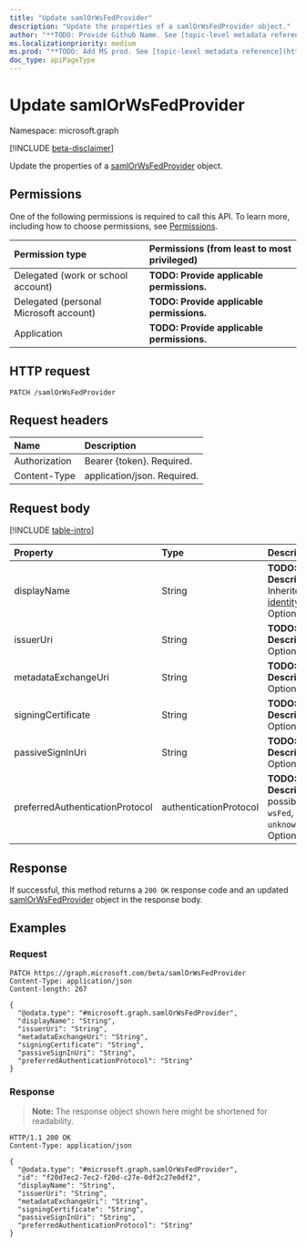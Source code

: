 ```yaml
---
title: "Update samlOrWsFedProvider"
description: "Update the properties of a samlOrWsFedProvider object."
author: "**TODO: Provide Github Name. See [topic-level metadata reference](https://msgo.azurewebsites.net/add/document/guidelines/metadata.html#topic-level-metadata)**"
ms.localizationpriority: medium
ms.prod: "**TODO: Add MS prod. See [topic-level metadata reference](https://msgo.azurewebsites.net/add/document/guidelines/metadata.html#topic-level-metadata)**"
doc_type: apiPageType
---
```


# Update samlOrWsFedProvider
Namespace: microsoft.graph

[!INCLUDE [beta-disclaimer](../../includes/beta-disclaimer.md)]

Update the properties of a [samlOrWsFedProvider](../resources/samlorwsfedprovider.md) object.

## Permissions
One of the following permissions is required to call this API. To learn more, including how to choose permissions, see [Permissions](/graph/permissions-reference).

|Permission type|Permissions (from least to most privileged)|
|:---|:---|
|Delegated (work or school account)|**TODO: Provide applicable permissions.**|
|Delegated (personal Microsoft account)|**TODO: Provide applicable permissions.**|
|Application|**TODO: Provide applicable permissions.**|

## HTTP request

<!-- {
  "blockType": "ignored"
}
-->
``` http
PATCH /samlOrWsFedProvider
```

## Request headers
|Name|Description|
|:---|:---|
|Authorization|Bearer {token}. Required.|
|Content-Type|application/json. Required.|

## Request body
[!INCLUDE [table-intro](../../includes/update-property-table-intro.md)]


|Property|Type|Description|
|:---|:---|:---|
|displayName|String|**TODO: Add Description** Inherited from [identityProviderBase](../resources/identityproviderbase.md). Optional.|
|issuerUri|String|**TODO: Add Description** Optional.|
|metadataExchangeUri|String|**TODO: Add Description** Optional.|
|signingCertificate|String|**TODO: Add Description** Optional.|
|passiveSignInUri|String|**TODO: Add Description** Optional.|
|preferredAuthenticationProtocol|authenticationProtocol|**TODO: Add Description**. The possible values are: `wsFed`, `saml`, `unknownFutureValue`. Optional.|



## Response

If successful, this method returns a `200 OK` response code and an updated [samlOrWsFedProvider](../resources/samlorwsfedprovider.md) object in the response body.

## Examples

### Request
<!-- {
  "blockType": "request",
  "name": "update_samlorwsfedprovider"
}
-->
``` http
PATCH https://graph.microsoft.com/beta/samlOrWsFedProvider
Content-Type: application/json
Content-length: 267

{
  "@odata.type": "#microsoft.graph.samlOrWsFedProvider",
  "displayName": "String",
  "issuerUri": "String",
  "metadataExchangeUri": "String",
  "signingCertificate": "String",
  "passiveSignInUri": "String",
  "preferredAuthenticationProtocol": "String"
}
```


### Response
>**Note:** The response object shown here might be shortened for readability.
<!-- {
  "blockType": "response",
  "truncated": true
}
-->
``` http
HTTP/1.1 200 OK
Content-Type: application/json

{
  "@odata.type": "#microsoft.graph.samlOrWsFedProvider",
  "id": "f20d7ec2-7ec2-f20d-c27e-0df2c27e0df2",
  "displayName": "String",
  "issuerUri": "String",
  "metadataExchangeUri": "String",
  "signingCertificate": "String",
  "passiveSignInUri": "String",
  "preferredAuthenticationProtocol": "String"
}
```

